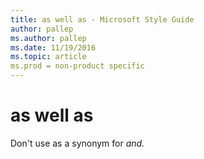 ```yaml
---
title: as well as - Microsoft Style Guide
author: pallep
ms.author: pallep
ms.date: 11/19/2016
ms.topic: article
ms.prod = non-product specific
---
```


# as well as

Don't use as a synonym for *and.*
